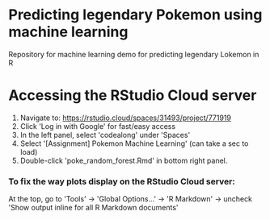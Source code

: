# Predicting legendary Pokemon using machine learning
Repository for machine learning demo for predicting legendary Lokemon in R

# Accessing the RStudio Cloud server
1. Navigate to: https://rstudio.cloud/spaces/31493/project/771919
2. Click 'Log in with Google' for fast/easy access
3. In the left panel, select 'codealong' under 'Spaces'
4. Select '[Assignment] Pokemon Machine Learning' (can take a sec to load)
5. Double-click 'poke_random_forest.Rmd' in bottom right panel.

### To fix the way plots display on the RStudio Cloud server:
At the top, go to 'Tools' -> 'Global Options...' -> 'R Markdown' -> uncheck 'Show output inline for all R Markdown documents'
